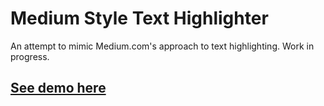 # Medium Style Text Highlighter
An attempt to mimic Medium.com's approach to text highlighting. Work in progress.

## [See demo here](http://carlvlewis.net/medium-highlighter/)
